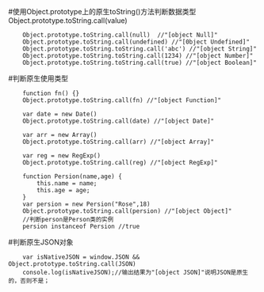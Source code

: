#使用Object.prototype上的原生toString()方法判断数据类型  Object.prototype.toString.call(value)

        Object.prototype.toString.call(null)  //"[object Null]"
        Object.prototype.toString.call(undefined) //"[0bject Undefined]"
        Object.prototype.toString.toString.call('abc') //"[object String]"
        Object.prototype.toString.toString.call(1234) //"[object Number]"
        Object.prototype.toString.toString.call(true) //"[object Boolean]"

#判断原生使用类型

        function fn() {}
        Object.prototype.toString.call(fn) //"[object Function]"

        var date = new Date()
        Object.prototype.toString.call(date) //"[object Date]"

        var arr = new Array()
        Object.prototype.toString.call(arr) //"[object Array]"

        var reg = new RegExp()
        Object.prototype.toString.call(reg) //"[object RegExp]"

        function Persion(name,age) {
            this.name = name;
            this.age = age;
        }
        var persion = new Persion("Rose",18)
        Object.prototype.toString.call(persion) //"[object Object]"
        //判断person是Person类的实例
        persion instanceof Persion //true

#判断原生JSON对象

        var isNativeJSON = window.JSON && Object.prototype.toString.call(JSON)
        console.log(isNativeJSON);//输出结果为"[object JSON]"说明JSON是原生的，否则不是；